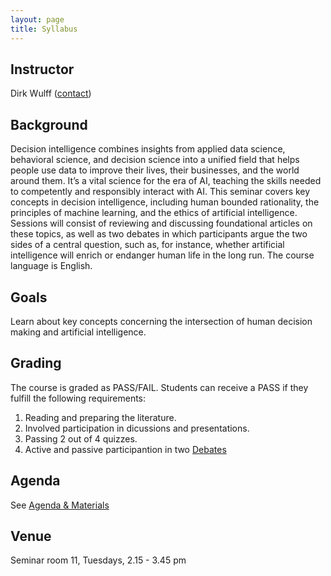 ```yaml
---
layout: page
title: Syllabus
---
```


## Instructor
Dirk Wulff (<a href="mailto:dirk.wulff@unibas.ch">contact</a>)

## Background
Decision intelligence combines insights from applied data science, behavioral science, and decision science into a unified field that helps people use data to improve their lives, their businesses, and the world around them. It’s a vital science for the era of AI, teaching the skills needed to competently and responsibly interact with AI. This seminar covers key concepts in decision intelligence, including human bounded rationality, the principles of machine learning, and the ethics of artificial intelligence. Sessions will consist of reviewing and discussing foundational articles on these topics, as well as two debates in which participants argue the two sides of a central question, such as, for instance, whether artificial intelligence will enrich or endanger human life in the long run. The course language is English.

## Goals
Learn about key concepts concerning the intersection of human decision making and artificial intelligence.

## Grading
The course is graded as PASS/FAIL. Students can receive a PASS if they fulfill the following requirements:
1. Reading and preparing the literature.
2. Involved participation in dicussions and presentations. 
3. Passing 2 out of 4 quizzes.  
4. Active and passive participantion in two <a href="menu/debatten">Debates</a>

## Agenda
See <a href="materials">Agenda & Materials</a>

## Venue
Seminar room 11, Tuesdays, 2.15 - 3.45 pm
